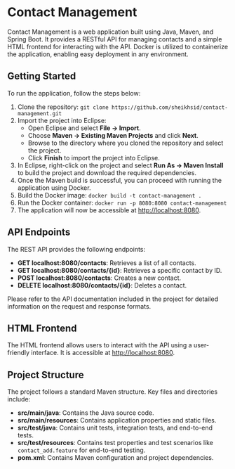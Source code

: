 <h1>Contact Management</h1>

<p>Contact Management is a web application built using Java, Maven, and Spring Boot. It provides a RESTful API for managing contacts and a simple HTML frontend for interacting with the API. Docker is utilized to containerize the application, enabling easy deployment in any environment.</p>

<h2>Getting Started</h2>

<p>To run the application, follow the steps below:</p>

<ol>
  <li>Clone the repository: <code>git clone https://github.com/sheikhsid/contact-management.git</code></li>
  <li>Import the project into Eclipse:
    <ul>
      <li>Open Eclipse and select <strong>File -> Import</strong>.</li>
      <li>Choose <strong>Maven -> Existing Maven Projects</strong> and click <strong>Next</strong>.</li>
      <li>Browse to the directory where you cloned the repository and select the project.</li>
      <li>Click <strong>Finish</strong> to import the project into Eclipse.</li>
    </ul>
  </li>
  <li>In Eclipse, right-click on the project and select <strong>Run As -> Maven Install</strong> to build the project and download the required dependencies.</li>
  <li>Once the Maven build is successful, you can proceed with running the application using Docker.</li>
  <li>Build the Docker image: <code>docker build -t contact-management .</code></li>
  <li>Run the Docker container: <code>docker run -p 8080:8080 contact-management</code></li>
  <li>The application will now be accessible at <a href="http://localhost:8080">http://localhost:8080</a>.</li>
</ol>

<h2>API Endpoints</h2>

<p>The REST API provides the following endpoints:</p>

<ul>
  <li><strong>GET localhost:8080/contacts</strong>: Retrieves a list of all contacts.</li>
  <li><strong>GET localhost:8080/contacts/{id}</strong>: Retrieves a specific contact by ID.</li>
  <li><strong>POST localhost:8080/contacts</strong>: Creates a new contact.</li>
  <li><strong>DELETE localhost:8080/contacts/{id}</strong>: Deletes a contact.</li>
</ul>

<p>Please refer to the API documentation included in the project for detailed information on the request and response formats.</p>

<h2>HTML Frontend</h2>

<p>The HTML frontend allows users to interact with the API using a user-friendly interface. It is accessible at <a href="http://localhost:8080">http://localhost:8080</a>.</p>

<h2>Project Structure</h2>

<p>The project follows a standard Maven structure. Key files and directories include:</p>

<ul>
    <li><strong>src/main/java</strong>: Contains the Java source code.</li>
    <li><strong>src/main/resources</strong>: Contains application properties and static files.</li>
    <li><strong>src/test/java</strong>: Contains unit tests, integration tests, and end-to-end tests.</li>
    <li><strong>src/test/resources</strong>: Contains test properties and test scenarios like <code>contact_add.feature</code> for end-to-end testing.</li>
    <li><strong>pom.xml</strong>: Contains Maven configuration and project dependencies.</li>
</ul>
